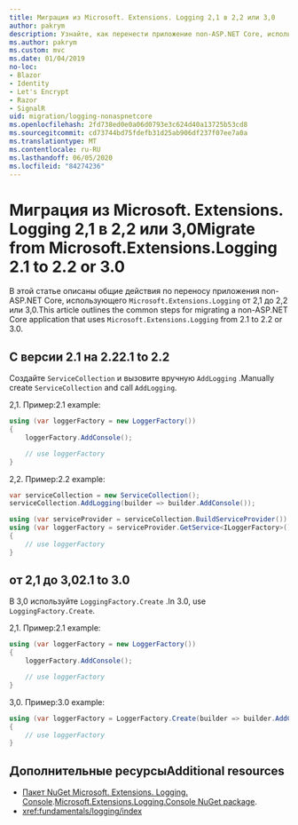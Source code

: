 ```yaml
---
title: Миграция из Microsoft. Extensions. Logging 2,1 в 2,2 или 3,0
author: pakrym
description: Узнайте, как перенести приложение non-ASP.NET Core, использующее Microsoft. Extensions. Logging от 2,1 до 2,2 или 3,0.
ms.author: pakrym
ms.custom: mvc
ms.date: 01/04/2019
no-loc:
- Blazor
- Identity
- Let's Encrypt
- Razor
- SignalR
uid: migration/logging-nonaspnetcore
ms.openlocfilehash: 2fd738ed0e0a06d0793e3c624d40a13725b53cd8
ms.sourcegitcommit: cd73744bd75fdefb31d25ab906df237f07ee7a0a
ms.translationtype: MT
ms.contentlocale: ru-RU
ms.lasthandoff: 06/05/2020
ms.locfileid: "84274236"
---
```

# <a name="migrate-from-microsoftextensionslogging-21-to-22-or-30"></a><span data-ttu-id="c531a-103">Миграция из Microsoft. Extensions. Logging 2,1 в 2,2 или 3,0</span><span class="sxs-lookup"><span data-stu-id="c531a-103">Migrate from Microsoft.Extensions.Logging 2.1 to 2.2 or 3.0</span></span>

<span data-ttu-id="c531a-104">В этой статье описаны общие действия по переносу приложения non-ASP.NET Core, использующего `Microsoft.Extensions.Logging` от 2,1 до 2,2 или 3,0.</span><span class="sxs-lookup"><span data-stu-id="c531a-104">This article outlines the common steps for migrating a non-ASP.NET Core application that uses `Microsoft.Extensions.Logging` from 2.1 to 2.2 or 3.0.</span></span>

## <a name="21-to-22"></a><span data-ttu-id="c531a-105">С версии 2.1 на 2.2</span><span class="sxs-lookup"><span data-stu-id="c531a-105">2.1 to 2.2</span></span>

<span data-ttu-id="c531a-106">Создайте `ServiceCollection` и вызовите вручную `AddLogging` .</span><span class="sxs-lookup"><span data-stu-id="c531a-106">Manually create `ServiceCollection` and call `AddLogging`.</span></span>

<span data-ttu-id="c531a-107">2,1. Пример:</span><span class="sxs-lookup"><span data-stu-id="c531a-107">2.1 example:</span></span>

```csharp
using (var loggerFactory = new LoggerFactory())
{
    loggerFactory.AddConsole();

    // use loggerFactory
}
```

<span data-ttu-id="c531a-108">2,2. Пример:</span><span class="sxs-lookup"><span data-stu-id="c531a-108">2.2 example:</span></span>

```csharp
var serviceCollection = new ServiceCollection();
serviceCollection.AddLogging(builder => builder.AddConsole());

using (var serviceProvider = serviceCollection.BuildServiceProvider())
using (var loggerFactory = serviceProvider.GetService<ILoggerFactory>())
{
    // use loggerFactory
}
```

## <a name="21-to-30"></a><span data-ttu-id="c531a-109">от 2,1 до 3,0</span><span class="sxs-lookup"><span data-stu-id="c531a-109">2.1 to 3.0</span></span>

<span data-ttu-id="c531a-110">В 3,0 используйте `LoggingFactory.Create` .</span><span class="sxs-lookup"><span data-stu-id="c531a-110">In 3.0, use `LoggingFactory.Create`.</span></span>

<span data-ttu-id="c531a-111">2,1. Пример:</span><span class="sxs-lookup"><span data-stu-id="c531a-111">2.1 example:</span></span>

```csharp
using (var loggerFactory = new LoggerFactory())
{
    loggerFactory.AddConsole();

    // use loggerFactory
}
```

<span data-ttu-id="c531a-112">3,0. Пример:</span><span class="sxs-lookup"><span data-stu-id="c531a-112">3.0 example:</span></span>

```csharp
using (var loggerFactory = LoggerFactory.Create(builder => builder.AddConsole()))
{
    // use loggerFactory
}
```

## <a name="additional-resources"></a><span data-ttu-id="c531a-113">Дополнительные ресурсы</span><span class="sxs-lookup"><span data-stu-id="c531a-113">Additional resources</span></span>

* <span data-ttu-id="c531a-114">[Пакет NuGet Microsoft. Extensions. Logging. Console](https://www.nuget.org/packages/Microsoft.Extensions.Logging.Console/).</span><span class="sxs-lookup"><span data-stu-id="c531a-114">[Microsoft.Extensions.Logging.Console NuGet package](https://www.nuget.org/packages/Microsoft.Extensions.Logging.Console/).</span></span>
* <xref:fundamentals/logging/index>
